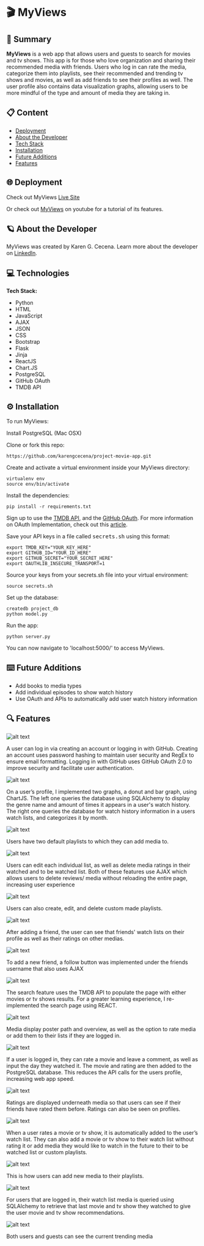 # 🎬 MyViews

## 📖 Summary 

**MyViews** is a web app that allows users and guests to search for movies and tv shows. This app is for those who love organization and sharing their recommended media with friends. Users who log in can rate the media, categorize them into playlists, see their recommended and trending tv shows and movies, as well as add friends to see their profiles as well. The user profile also contains data visualization graphs, allowing users to be more mindful of the type and amount of media they are taking in. 

## 📋 Content
* [Deployment](#deployment)
* [About the Developer](#aboutme)
* [Tech Stack](#technologies)
* [Installation](#installation)
* [Future Additions](#futureadditions)
* [Features](#features)


## 🌐 <a name="deployment"></a>Deployment

Check out MyViews [Live Site](http://54.218.60.203/)

Or check out [MyViews](https://youtu.be/uvLiHigX4Fg) on youtube for a tutorial of its features. 


## 🪐 <a name="aboutme"></a>About the Developer

MyViews was created by Karen G. Cecena. Learn more about the developer on [LinkedIn](https://www.linkedin.com/in/karengcecena).


## 💻 <a name="technologies"></a>Technologies

**Tech Stack:**

- Python
- HTML
- JavaScript
- AJAX
- JSON
- CSS
- Bootstrap
- Flask
- Jinja
- ReactJS
- Chart.JS
- PostgreSQL
- GitHub OAuth
- TMDB API


## ⚙️ <a name="installation"></a>Installation

To run MyViews:

Install PostgreSQL (Mac OSX)

Clone or fork this repo:

```
https://github.com/karengcecena/project-movie-app.git
```

Create and activate a virtual environment inside your MyViews directory:

```
virtualenv env
source env/bin/activate
```

Install the dependencies:

```
pip install -r requirements.txt
```

Sign up to use the [TMDB API](https://developer.uber.com/docs/rides/getting-started), and the [GitHub OAuth](https://github.com/settings/applications/new). 
For more information on OAuth Implementation, check out this [article](https://testdriven.io/blog/flask-social-auth/#oauth). 

Save your API keys in a file called <kbd>secrets.sh</kbd> using this format:

```
export TMDB_KEY="YOUR_KEY_HERE"
export GITHUB_ID="YOUR_ID_HERE"
export GITHUB_SECRET="YOUR_SECRET_HERE"
export OAUTHLIB_INSECURE_TRANSPORT=1
```

Source your keys from your secrets.sh file into your virtual environment:

```
source secrets.sh
```

Set up the database:

```
createdb project_db
python model.py
```

Run the app:

```
python server.py
```

You can now navigate to 'localhost:5000/' to access MyViews.

## ⌨️ <a name="futureadditions"></a>Future Additions 

- Add books to media types
- Add individual episodes to show watch history
- Use OAuth and APIs to automatically add user watch history information


## 🔍 <a name="features"></a>Features

![alt text](https://github.com/karengcecena/project-movie-app/blob/main/static/img/login_screenshot.png "MyViews Login")

A user can log in via creating an account or logging in with GitHub. Creating an account uses password hashing to maintain user security and RegEx to ensure email formatting. Logging in with GitHub uses GitHub OAuth 2.0 to improve security and facilitate user authentication. 


![alt text](https://github.com/karengcecena/project-movie-app/blob/main/static/img/user_profile_graphs_screenshot.png "MyViews Profile Page Graphs")

On a user’s profile, I implemented two graphs, a donut and bar graph, using ChartJS. The left one queries the database using SQLAlchemy to display the genre name and amount of times it appears in a user's watch history. The right one queries the database for watch history information in a users watch lists, and categorizes it by month. 


![alt text](https://github.com/karengcecena/project-movie-app/blob/main/static/img/user_profile_lists_screenshot.png "MyViews Profile Create Playlists / Watched List & To Be Watch List")

Users have two default playlists to which they can add media to.


![alt text](https://github.com/karengcecena/project-movie-app/blob/main/static/img/edit_watched_list_screenshot.png "MyViews Profile Edit Watched List")

Users can edit each individual list, as well as delete media ratings in their watched and to be watched list. Both of these features use AJAX which allows users to delete reviews/ media without reloading the entire page, increasing user experience


![alt text](https://github.com/karengcecena/project-movie-app/blob/main/static/img/user_profile_custom_playlists.png "MyViews Profile Playlists")

Users can also create, edit, and delete custom made playlists. 


![alt text](https://github.com/karengcecena/project-movie-app/blob/main/static/img/user_profile_friends_watched_lists_screenshot.png "MyViews Profile Friend Watched Lists")

After adding a friend, the user can see that friends' watch lists on their profile as well as their ratings on other medias. 


![alt text](https://github.com/karengcecena/project-movie-app/blob/main/static/img/friend_profile_screenshot.png "MyViews Friends Profile'")

To add a new friend, a follow button was implemented under the friends username that also uses AJAX


![alt text](https://github.com/karengcecena/project-movie-app/blob/main/static/img/search_page_screenshot.png "MyViews Search Page")

The search feature uses the TMDB API to populate the page with either movies or tv shows results. For a greater learning experience, I re-implemented the search page using REACT. 


![alt text](https://github.com/karengcecena/project-movie-app/blob/main/static/img/media_info_screenshot.png "MyViews Media Info")

Media display poster path and overview, as well as the option to rate media or add them to their lists if they are logged in. 


![alt text](https://github.com/karengcecena/project-movie-app/blob/main/static/img/add_rating_screenshot.png "MyViews Add Rating")

If a user is logged in, they can rate a movie and leave a comment, as well as input the day they watched it. The movie and rating are then added to the PostgreSQL database. This reduces the API calls for the users profile, increasing web app speed. 


![alt text](https://github.com/karengcecena/project-movie-app/blob/main/static/img/media_info_rating_screenshot.png "MyViews Displayed Ratings")

Ratings are displayed underneath media so that users can see if their friends have rated them before. Ratings can also be seen on profiles. 

![alt text](https://github.com/karengcecena/project-movie-app/blob/main/static/img/add_to_lists_screenshot.png "MyViews Add to Lists")

When a user rates a movie or tv show, it is automatically added to the user’s watch list. They can also add a movie or tv show to their watch list without rating it or add media they would like to watch in the future to their to be watched list or custom playlists.


![alt text](https://github.com/karengcecena/project-movie-app/blob/main/static/img/add_to_playlist_screenshot.png "MyViews Add to Playlists")

This is how users can add new media to their playlists. 


![alt text](https://github.com/karengcecena/project-movie-app/blob/main/static/img/media_recommendations_screenshot.png "MyViews Movie & Show Recommendations")

For users that are logged in, their watch list media is queried using SQLAlchemy to retrieve that last movie and tv show they watched to give the user movie and tv show recommendations. 


![alt text](https://github.com/karengcecena/project-movie-app/blob/main/static/img/trending_media_screenshot.png "MyViews Trending Movies & Shows")

Both users and guests can see the current trending media 
